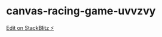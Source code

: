 # canvas-racing-game-uvvzvy

[Edit on StackBlitz ⚡️](https://stackblitz.com/edit/canvas-racing-game-uvvzvy)